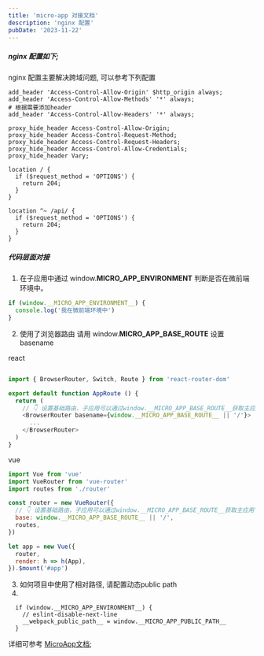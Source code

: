 ```yaml
---
title: 'micro-app 对接文档'
description: 'nginx 配置'
pubDate: '2023-11-22'
---
```


##### nginx 配置如下;
nginx 配置主要解决跨域问题, 可以参考下列配置

``` nginx
add_header 'Access-Control-Allow-Origin' $http_origin always;
add_header 'Access-Control-Allow-Methods' '*' always;
# 根据需要添加header
add_header 'Access-Control-Allow-Headers' '*' always;

proxy_hide_header Access-Control-Allow-Origin;
proxy_hide_header Access-Control-Request-Method;
proxy_hide_header Access-Control-Request-Headers;
proxy_hide_header Access-Control-Allow-Credentials;
proxy_hide_header Vary;

location / {
  if ($request_method = 'OPTIONS') {
    return 204;
  }
}

location ^~ /api/ {
  if ($request_method = 'OPTIONS') {
    return 204;
  }
}
```

##### 代码层面对接

1. 在子应用中通过 window.__MICRO_APP_ENVIRONMENT__ 判断是否在微前端环境中。
```js
if (window.__MICRO_APP_ENVIRONMENT__) {
  console.log('我在微前端环境中')
}
```

2. 使用了浏览器路由 请用 window.__MICRO_APP_BASE_ROUTE__ 设置basename

react
```js

import { BrowserRouter, Switch, Route } from 'react-router-dom'

export default function AppRoute () {
  return (
    // 👇 设置基础路由，子应用可以通过window.__MICRO_APP_BASE_ROUTE__获取主应用下发的baseroute，如果没有设置baseroute属性，则此值默认为空字符串
    <BrowserRouter basename={window.__MICRO_APP_BASE_ROUTE__ || '/'}>
      ...
    </BrowserRouter>
  )
}

```

vue
```js 
import Vue from 'vue'
import VueRouter from 'vue-router'
import routes from './router'

const router = new VueRouter({
  // 👇 设置基础路由，子应用可以通过window.__MICRO_APP_BASE_ROUTE__获取主应用下发的baseroute，如果没有设置baseroute属性，则此值默认为空字符串
  base: window.__MICRO_APP_BASE_ROUTE__ || '/',
  routes,
})

let app = new Vue({
  router,
  render: h => h(App),
}).$mount('#app')

```

3. 如何项目中使用了相对路径, 请配置动态public path
4. 
```
  if (window.__MICRO_APP_ENVIRONMENT__) {
    // eslint-disable-next-line
    __webpack_public_path__ = window.__MICRO_APP_PUBLIC_PATH__
  }
```

详细可参考 [MicroApp文档](https://zeroing.jd.com/docs.html#/zh-cn/framework/vue);

<!-- 主要有3个点需要注意: 
1. 路由basepath;
2. 相对路径 需配置动态 publicPath;
3. 跨域问题 参考nginx 配置;
 -->


